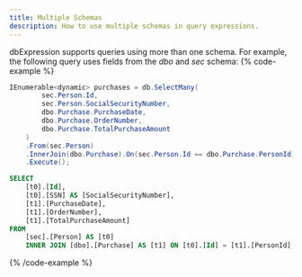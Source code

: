 ```yaml
---
title: Multiple Schemas
description: How to use multiple schemas in query expressions.
---
```


dbExpression supports queries using more than one schema.  For example, the following query
uses fields from the *dbo* and *sec* schema:
{% code-example %}
```csharp
IEnumerable<dynamic> purchases = db.SelectMany(
        sec.Person.Id,
        sec.Person.SocialSecurityNumber,            
        dbo.Purchase.PurchaseDate,
        dbo.Purchase.OrderNumber,
        dbo.Purchase.TotalPurchaseAmount
    )
    .From(sec.Person)
    .InnerJoin(dbo.Purchase).On(sec.Person.Id == dbo.Purchase.PersonId)
    .Execute();
```
```sql
SELECT
    [t0].[Id],
    [t0].[SSN] AS [SocialSecurityNumber],
    [t1].[PurchaseDate],
    [t1].[OrderNumber],
    [t1].[TotalPurchaseAmount]
FROM
    [sec].[Person] AS [t0]
    INNER JOIN [dbo].[Purchase] AS [t1] ON [t0].[Id] = [t1].[PersonId];
```
{% /code-example %}